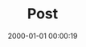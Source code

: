 ---
layout: post
title:  "Post"
date:   2000-01-01 00:00:19
categories: jekyll update
excerpt: Post
---